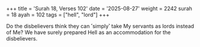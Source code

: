 +++
title = 'Surah 18, Verses 102'
date = '2025-08-27'
weight = 2242
surah = 18
ayah = 102
tags = ["hell", "lord"]
+++

Do the disbelievers think they can ˹simply˺ take My servants as lords instead of Me? We have surely prepared Hell as an accommodation for the disbelievers.
